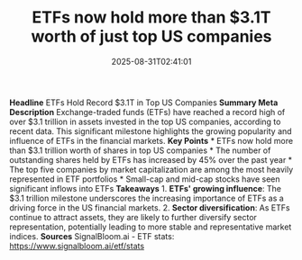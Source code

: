 ﻿---
title: "ETFs now hold more than $3.1T worth of just top US companies"
date: "2025-08-31T02:41:01"
category: "Markets"
summary: ""
slug: "etfs now hold more than 31t worth of just top us companies"
source_urls:
  - "https://www.signalbloom.ai/etf/stats"
seo:
  title: "ETFs now hold more than $3.1T worth of just top US companies | Hash n Hedge"
  description: ""
  keywords: ["news", "markets", "brief"]
---
**Headline** ETFs Hold Record $3.1T in Top US Companies  **Summary Meta Description** Exchange-traded funds (ETFs) have reached a record high of over $3.1 trillion in assets invested in the top US companies, according to recent data. This significant milestone highlights the growing popularity and influence of ETFs in the financial markets.  **Key Points**  * ETFs now hold more than $3.1 trillion worth of shares in top US companies * The number of outstanding shares held by ETFs has increased by 45% over the past year * The top five companies by market capitalization are among the most heavily represented in ETF portfolios * Small-cap and mid-cap stocks have seen significant inflows into ETFs  **Takeaways**  1. **ETFs' growing influence**: The $3.1 trillion milestone underscores the increasing importance of ETFs as a driving force in the US financial markets. 2. **Sector diversification**: As ETFs continue to attract assets, they are likely to further diversify sector representation, potentially leading to more stable and representative market indices.  **Sources** SignalBloom.ai - ETF stats: https://www.signalbloom.ai/etf/stats 
